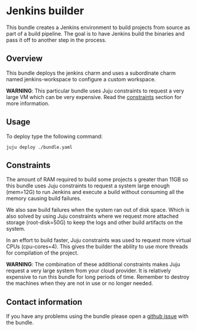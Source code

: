 # Jenkins builder

This bundle creates a Jenkins environment to build projects from source as 
part of a build pipeline. The goal is to have Jenkins build the binaries and
pass it off to another step in the process.

## Overview

This bundle deploys the jenkins charm and uses a subordinate charm named 
jenkins-workspace to configure a custom workspace. 

**WARNING**: This particular bundle uses Juju constraints to request a very 
large VM which can be very expensive. Read the [constraints](#constraints) 
section for more information.

## Usage

To deploy type the following command:

```
juju deploy ./bundle.yaml
```

## Constraints

The amount of RAM required to build some projects s greater than 11GB so this 
bundle uses Juju constraints to request a system large enough (mem=12G) to run
Jenkins and execute a build without consuming all the memory causing build 
failures.

We also saw build failures when the system ran out of disk space. Which is 
also solved by using Juju constraints where we request more attached storage
(root-disk=50G) to keep the logs and other build artifacts on the system.

In an effort to build faster, Juju constraints was used to request more virtual
CPUs (cpu-cores=4). This gives the builder the ability to use more threads for
compilation of the project.

**WARNING**: The combination of these additional constraints makes Juju request
a very large system from your cloud provider. It is relatively expensive to 
run this bundle for long periods of time. Remember to destroy the machines when
they are not in use or no longer needed.

## Contact information

If you have any problems using the bundle please open a 
[github issue](https://github.com/juju-solutions/bundle-jenkins-builder/issues)
with the bundle.
